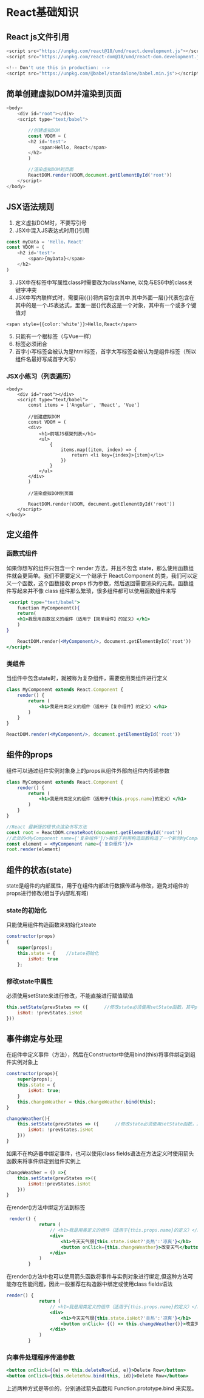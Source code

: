 # React基础知识

## React js文件引用

~~~js
<script src="https://unpkg.com/react@18/umd/react.development.js"></script>
<script src="https://unpkg.com/react-dom@18/umd/react-dom.development.js"></script>

<!-- Don't use this in production: -->
<script src="https://unpkg.com/@babel/standalone/babel.min.js"></script>
~~~

## 简单创建虚拟DOM并渲染到页面

~~~js
<body>
    <div id="root"></div>
    <script type="text/babel">

        //创建虚拟DOM
        const VDOM = (
        <h2 id='test'>
            <span>Hello, React</span>
        </h2>
        )

        //渲染虚拟DOM到页面
        ReactDOM.render(VDOM,document.getElementById('root'))
    </script>
</body>
~~~

## JSX语法规则

1. 定义虚拟DOM时，不要写引号
2. JSX中混入JS表达式时用{}引用

~~~js
const myData = 'Hello，React'
const VDOM = (
    <h2 id='test'>
        <span>{myData}</span>
    </h2>
)
~~~

3. JSX中在标签中写属性class时需要改为className, 以免与ES6中的class关键字冲突
4. JSX中写内联样式时，需要用{{}}将内容包含其中.其中外面一层{}代表包含在其中的是一个JS表达式，里面一层{}代表这是一个对象，其中有一个或多个键值对

~~~
<span style={{color:'white'}}>Hello,React</span>
~~~

5. 只能有一个根标签（与Vue一样）
6. 标签必须闭合
7. 首字小写标签会被认为是html标签，首字大写标签会被认为是组件标签（所以组件名最好写成首字大写）

### JSX小练习（列表遍历）

~~~JS
<body>
    <div id="root"></div>
    <script type="text/babel">
        const items = ['Angular', 'React', 'Vue']

        //创建虚拟DOM
        const VDOM = (
        <div>
            <h1>前端JS框架列表</h1>
            <ul>
                {
                    items.map((item, index) => {
                        return <li key={index}>{item}</li>
                    })
                }
            </ul>
        </div>
        )

        //渲染虚拟DOM到页面

        ReactDOM.render(VDOM, document.getElementById('root'))
    </script>
</body>
~~~

## 定义组件

### 函数式组件

如果你想写的组件只包含一个 render 方法，并且不包含 state，那么使用函数组件就会更简单。我们不需要定义一个继承于 React.Component 的类，我们可以定义一个函数，这个函数接收 props
作为参数，然后返回需要渲染的元素。函数组件写起来并不像 class 组件那么繁琐，很多组件都可以使用函数组件来写

~~~jsx
 <script type="text/babel">
    function MyComponent(){
    return(
    <h1>我是用函数定义的组件（适用于【简单组件】的定义）</h1>
    )
}

    ReactDOM.render(<MyComponent/>, document.getElementById('root'))
</script>
~~~

### 类组件

当组件中包含state时，就被称为复杂组件，需要使用类组件进行定义

~~~jsx
class MyComponent extends React.Component {
    render() {
        return (
            <h1>我是用类定义的组件（适用于【复杂组件】的定义）</h1>
        )
    }
}

ReactDOM.render(<MyComponent/>, document.getElementById('root'))
~~~

## 组件的props

组件可以通过组件实例对象身上的props从组件外部向组件内传递参数

~~~jsx
class MyComponent extends React.Component {
    render() {
        return (
            <h1>我是用类定义的组件（适用于{this.props.name}的定义）</h1>
        )
    }
}

//React 最新版的根节点渲染书写方法
const root = ReactDOM.createRoot(document.getElementById('root'))
//此处的<MyComponent name={'复杂组件'}/>相当于利用构造函数构造了一个新的MyComponent的实例对象，并在props属性中存入一个name:'复杂组件'的键值对
const element = <MyComponent name={'复杂组件'}/>
root.render(element)
~~~

## 组件的状态(state)

state是组件的内部属性，用于在组件内部进行数据传递与修改，避免对组件的props进行修改(相当于内部私有域)

### state的初始化

只能使用组件构造函数来初始化steate

~~~jsx
constructor(props)
{
    super(props);
    this.state = {    //state初始化
        isHot: true
    };
~~~

### 修改state中属性

必须使用setState来进行修改，不能直接进行赋值赋值

~~~jsx
this.setState(prevStates => ({      //修改state必须使用setState函数，其中prevStates是指前一次的state
    isHot: !prevStates.isHot
}))
~~~
## 事件绑定与处理
在组件中定义事件（方法），然后在Constructor中使用bind(this)将事件绑定到组件实例对象上
~~~jsx
constructor(props){
    super(props);
    this.state = {
        isHot: true;
    }
    this.changeWeather = this.changeWeather.bind(this);
}

changeWeather(){
    this.setState(prevStates => ({      //修改state必须使用setState函数，其中prevStates是指前一次的state
        isHot: !prevStates.isHot
    }))
}
~~~
如果不在构造器中绑定事件，也可以使用class fields语法在方法定义时使用箭头函数来将事件绑定到组件实例上
~~~jsx
changeWeather = () =>{
    this.setState(prevStates =>({
        isHot:!prevStates.isHot
    }))
}
~~~
在render()方法中绑定方法到标签
~~~jsx
 render() {
            return (
                // <h1>我是用类定义的组件（适用于{this.props.name}的定义）</h1>
                <div>
                    <h1>今天天气很{this.state.isHot?'炎热':'凉爽'}</h1>
                    <button onClick={this.changeWeather}>改变天气</button>
                </div>
            )
        }
~~~

在render()方法中也可以使用箭头函数将事件与实例对象进行绑定,但这种方法可能存在性能问题，因此一般推荐在构造器中绑定或使用class fields语法
~~~jsx
render() {
            return (
                // <h1>我是用类定义的组件（适用于{this.props.name}的定义）</h1>
                <div>
                    <h1>今天天气很{this.state.isHot?'炎热':'凉爽'}</h1>
                    <button onClick= {() => this.changeWeather()}>改变天气</button>
                </div>
            )
        }
~~~

### 向事件处理程序传递参数
~~~jsx
<button onClick={(e) => this.deleteRow(id, e)}>Delete Row</button>
<button onClick={this.deleteRow.bind(this, id)}>Delete Row</button>
~~~
上述两种方式是等价的，分别通过箭头函数和 Function.prototype.bind 来实现。

